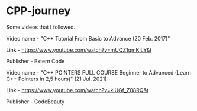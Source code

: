 # CPP-journey
Some videos that I followed. 


Video name - "C++ Tutorial From Basic to Advance (20 Feb. 2017)"

Link - https://www.youtube.com/watch?v=mUQZ1qmKlLY&t

Publisher - Extern Code


Video name - "C++ POINTERS FULL COURSE Beginner to Advanced (Learn C++ Pointers in 2,5 hours)" (21 Jul. 2021)

Link - https://www.youtube.com/watch?v=kiUGf_Z08RQ&t

Publisher - CodeBeauty
